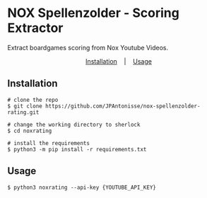 <p align="center">
  <h1>NOX Spellenzolder - Scoring Extractor</h1>
  <span>Extract boardgames scoring from Nox Youtube Videos.</span>
</p>
<p align="center">
  <a href="#installation">Installation</a>
  &nbsp;&nbsp;&nbsp;|&nbsp;&nbsp;&nbsp;
  <a href="#usage">Usage</a>
</p>

## Installation

```console
# clone the repo
$ git clone https://github.com/JPAntonisse/nox-spellenzolder-rating.git

# change the working directory to sherlock
$ cd noxrating

# install the requirements
$ python3 -m pip install -r requirements.txt
```

## Usage

```console
$ python3 noxrating --api-key {YOUTUBE_API_KEY}
```
